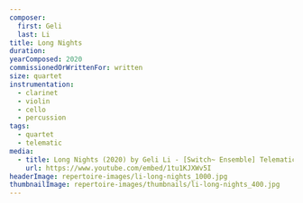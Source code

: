 ```yaml
---
composer:
  first: Geli
  last: Li
title: Long Nights
duration:
yearComposed: 2020
commissionedOrWrittenFor: written
size: quartet
instrumentation:
  - clarinet
  - violin
  - cello
  - percussion
tags:
  - quartet
  - telematic
media:
  - title: Long Nights (2020) by Geli Li - [Switch~ Ensemble] Telematic Performance
    url: https://www.youtube.com/embed/1tu1KJXWv5I
headerImage: repertoire-images/li-long-nights_1000.jpg
thumbnailImage: repertoire-images/thumbnails/li-long-nights_400.jpg
---
```


